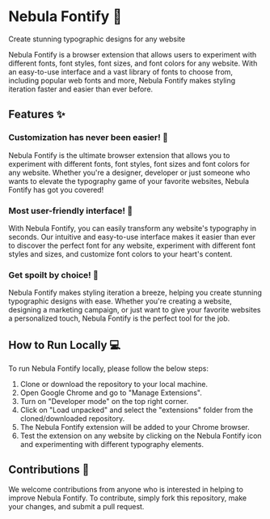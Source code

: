 # Nebula Fontify 🌌
Create stunning typographic designs for any website

Nebula Fontify is a browser extension that allows users to experiment with different fonts, font styles, font sizes, and font colors for any website. With an easy-to-use interface and a vast library of fonts to choose from, including popular web fonts and more, Nebula Fontify makes styling iteration faster and easier than ever before.


## Features ✨

### Customization has never been easier! 🚀
Nebula Fontify is the ultimate browser extension that allows you to experiment with different fonts, font styles, font sizes and font colors for any website. Whether you're a designer, developer or just someone who wants to elevate the typography game of your favorite websites, Nebula Fontify has got you covered!

### Most user-friendly interface! 🤝
With Nebula Fontify, you can easily transform any website's typography in seconds. Our intuitive and easy-to-use interface makes it easier than ever to discover the perfect font for any website, experiment with different font styles and sizes, and customize font colors to your heart's content.

### Get spoilt by choice! 🤩
Nebula Fontify makes styling iteration a breeze, helping you create stunning typographic designs with ease. Whether you're creating a website, designing a marketing campaign, or just want to give your favorite websites a personalized touch, Nebula Fontify is the perfect tool for the job.

## How to Run Locally 💻

To run Nebula Fontify locally, please follow the below steps:

1. Clone or download the repository to your local machine.
2. Open Google Chrome and go to "Manage Extensions".
3. Turn on "Developer mode" on the top right corner.
4. Click on "Load unpacked" and select the "extensions" folder from the cloned/downloaded repository.
5. The Nebula Fontify extension will be added to your Chrome browser.
6. Test the extension on any website by clicking on the Nebula Fontify icon and experimenting with different typography elements.


## Contributions 🙌
We welcome contributions from anyone who is interested in helping to improve Nebula Fontify. To contribute, simply fork this repository, make your changes, and submit a pull request.
